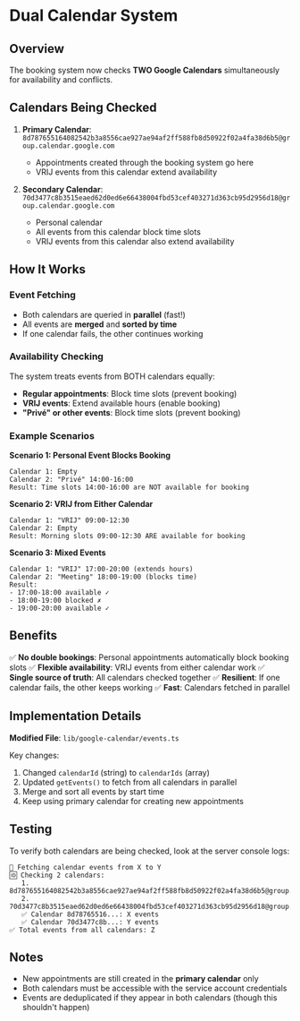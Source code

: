 # Dual Calendar System

## Overview
The booking system now checks **TWO Google Calendars** simultaneously for availability and conflicts.

## Calendars Being Checked

1. **Primary Calendar**: `8d787655164082542b3a8556cae927ae94af2ff588fb8d50922f02a4fa38d6b5@group.calendar.google.com`
   - Appointments created through the booking system go here
   - VRIJ events from this calendar extend availability

2. **Secondary Calendar**: `70d3477c8b3515eaed62d0ed6e66438004fbd53cef403271d363cb95d2956d18@group.calendar.google.com`
   - Personal calendar
   - All events from this calendar block time slots
   - VRIJ events from this calendar also extend availability

## How It Works

### Event Fetching
- Both calendars are queried in **parallel** (fast!)
- All events are **merged** and **sorted by time**
- If one calendar fails, the other continues working

### Availability Checking
The system treats events from BOTH calendars equally:
- **Regular appointments**: Block time slots (prevent booking)
- **VRIJ events**: Extend available hours (enable booking)
- **"Privé" or other events**: Block time slots (prevent booking)

### Example Scenarios

**Scenario 1: Personal Event Blocks Booking**
```
Calendar 1: Empty
Calendar 2: "Privé" 14:00-16:00
Result: Time slots 14:00-16:00 are NOT available for booking
```

**Scenario 2: VRIJ from Either Calendar**
```
Calendar 1: "VRIJ" 09:00-12:30
Calendar 2: Empty
Result: Morning slots 09:00-12:30 ARE available for booking
```

**Scenario 3: Mixed Events**
```
Calendar 1: "VRIJ" 17:00-20:00 (extends hours)
Calendar 2: "Meeting" 18:00-19:00 (blocks time)
Result: 
- 17:00-18:00 available ✓
- 18:00-19:00 blocked ✗
- 19:00-20:00 available ✓
```

## Benefits

✅ **No double bookings**: Personal appointments automatically block booking slots
✅ **Flexible availability**: VRIJ events from either calendar work
✅ **Single source of truth**: All calendars checked together
✅ **Resilient**: If one calendar fails, the other keeps working
✅ **Fast**: Calendars fetched in parallel

## Implementation Details

**Modified File**: `lib/google-calendar/events.ts`

Key changes:
1. Changed `calendarId` (string) to `calendarIds` (array)
2. Updated `getEvents()` to fetch from all calendars in parallel
3. Merge and sort all events by start time
4. Keep using primary calendar for creating new appointments

## Testing

To verify both calendars are being checked, look at the server console logs:
```
📅 Fetching calendar events from X to Y
🆔 Checking 2 calendars:
   1. 8d787655164082542b3a8556cae927ae94af2ff588fb8d50922f02a4fa38d6b5@group.calendar.google.com
   2. 70d3477c8b3515eaed62d0ed6e66438004fbd53cef403271d363cb95d2956d18@group.calendar.google.com
   ✅ Calendar 8d78765516...: X events
   ✅ Calendar 70d3477c8b...: Y events
✅ Total events from all calendars: Z
```

## Notes

- New appointments are still created in the **primary calendar** only
- Both calendars must be accessible with the service account credentials
- Events are deduplicated if they appear in both calendars (though this shouldn't happen)

